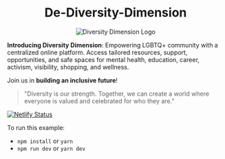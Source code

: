 <div align="center">
  <h1>De-Diversity-Dimension</h1>
</div>

<div align="center">
  <img src="public/img/logo.gif" alt="Diversity Dimension Logo">
</div>


**Introducing Diversity Dimension**: 
Empowering LGBTQ+ community with a centralized online platform. Access tailored resources, support, opportunities, and safe spaces for mental health, education, career, activism, visibility, shopping, and wellness.

Join us in **building an inclusive future**!

> "Diversity is our strength. Together, we can create a world where everyone is valued and celebrated for who they are."

</hr>

[![Netlify Status](https://api.netlify.com/api/v1/badges/c4347e77-a742-46f9-8155-4e521b9bc3da/deploy-status)](https://app.netlify.com/sites/de-diversity-dimension/deploys)
</hr>
To run this example:

- `npm install` or `yarn`
- `npm run dev` or `yarn dev`
